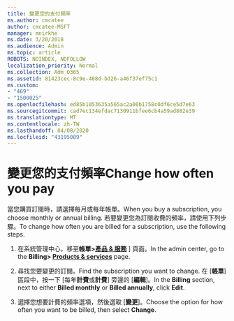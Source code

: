 ```yaml
---
title: 變更您的支付頻率
ms.author: cmcatee
author: cmcatee-MSFT
manager: mnirkhe
ms.date: 3/20/2018
ms.audience: Admin
ms.topic: article
ROBOTS: NOINDEX, NOFOLLOW
localization_priority: Normal
ms.collection: Adm_O365
ms.assetid: 81423cec-8c9e-408d-bd26-a46f37ef75c1
ms.custom:
- "469"
- "1500025"
ms.openlocfilehash: ed85b1053635a565ac2a00b1758c0df6ce5d7e63
ms.sourcegitcommit: cad7ec134efdac7130911bfee6cb4a59ad882e39
ms.translationtype: MT
ms.contentlocale: zh-TW
ms.lasthandoff: 04/08/2020
ms.locfileid: "43195009"
---
```

# <a name="change-how-often-you-pay"></a><span data-ttu-id="4b56f-102">變更您的支付頻率</span><span class="sxs-lookup"><span data-stu-id="4b56f-102">Change how often you pay</span></span>

<span data-ttu-id="4b56f-103">當您購買訂閱時，請選擇每月或每年帳單。</span><span class="sxs-lookup"><span data-stu-id="4b56f-103">When you buy a subscription, you choose monthly or annual billing.</span></span> <span data-ttu-id="4b56f-104">若要變更您為訂閱收費的頻率，請使用下列步驟。</span><span class="sxs-lookup"><span data-stu-id="4b56f-104">To change how often you are billed for a subscription, use the following steps.</span></span>

1. <span data-ttu-id="4b56f-105">在系統管理中心，移至**帳單>[產品 & 服務](https://go.microsoft.com/fwlink/p/?linkid=842054)** ] 頁面。</span><span class="sxs-lookup"><span data-stu-id="4b56f-105">In the admin center, go to the **Billing> [Products & services](https://go.microsoft.com/fwlink/p/?linkid=842054)** page.</span></span>

2. <span data-ttu-id="4b56f-106">尋找您要變更的訂閱。</span><span class="sxs-lookup"><span data-stu-id="4b56f-106">Find the subscription you want to change.</span></span> <span data-ttu-id="4b56f-107">在 [**帳單**] 區段中，按一下 [每年**計費**或**計費**] 旁邊的 [**編輯**]。</span><span class="sxs-lookup"><span data-stu-id="4b56f-107">In the **Billing** section, next to either **Billed monthly** or **Billed annually**, click **Edit**.</span></span>

3. <span data-ttu-id="4b56f-108">選擇您想要計費的頻率選項，然後選取 [**變更**]。</span><span class="sxs-lookup"><span data-stu-id="4b56f-108">Choose the option for how often you want to be billed, then select **Change**.</span></span>
